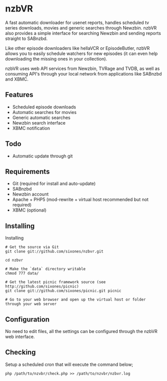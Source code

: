 nzbVR
=====

A fast automatic downloader for usenet reports, handles scheduled tv series downloads, movies and generic searches through Newzbin. nzbVR also provides a simple interface for searching Newzbin and sending reports straight to SABnzbd.

Like other episode downloaders like hellaVCR or EpisodeButler, nzbVR allows you to easily schedule watchers for new episodes (it can even help downloading the missing ones in your collection). 

nzbVR uses web API services from Newzbin, TVRage and TVDB, as well as consuming API's through your local network from applications like SABnzbd and XBMC.

Features
--------

* Scheduled episode downloads
* Automatic searches for movies
* Generic automatic searches
* Newzbin search interface
* XBMC notification

Todo
----

* Automatic update through git

Requirements
------------

* Git (required for install and auto-update)
* SABnzbd
* Newzbin account
* Apache + PHP5 (mod-rewrite + virtual host recommended but not required)
* XBMC (optional)
	
Installing
----------

Installing 

	# Get the source via Git
	git clone git://github.com/sixones/nzbvr.git
	
	cd nzbvr
	
	# Make the `data` directory writable
	chmod 777 data/
	
	# Get the latest picnic framework source (see http://github.com/sixones/picnic)
	git clone git://github.com/sixones/picnic.git picnic
	
	# Go to your web browser and open up the virtual host or folder through your web server
	
Configuration
-------------

No need to edit files, all the settings can be configured through the nzbVR web interface.
	
Checking
--------

Setup a scheduled cron that will execute the command below;

	php /path/to/nzvbr/check.php >> /path/to/nzvbr/nzbvr.log
	
[Picnic]: http://github.com/sixones/picnic "Picnic"